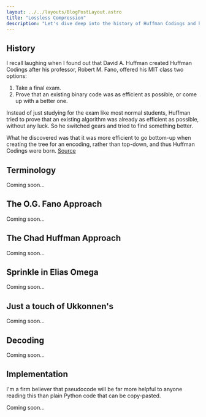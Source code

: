 ```yaml
---
layout: ../../layouts/BlogPostLayout.astro
title: "Lossless Compression"
description: "Let's dive deep into the history of Huffman Codings and how we can use them in combination with Ukkonen's Algorithm and Elias Omega Coding to minimise the data we send over-the-wire."
---
```


## History

I recall laughing when I found out that David A. Huffman created Huffman Codings after his professor, Robert M. Fano, offered his MIT class two options:

1. Take a final exam.
2. Prove that an existing binary code was as efficient as possible, or come up with a better one.

Instead of just studying for the exam like most normal students, Huffman tried to prove that an existing algorithm was already as efficient as possible, without any luck. So he switched gears and tried to find something better.

What he discovered was that it was more efficient to go bottom-up when creating the tree for an encoding, rather than top-down, and thus Huffman Codings were born. [Source](https://en.wikipedia.org/wiki/Huffman_coding)

## Terminology

Coming soon...

## The O.G. Fano Approach

Coming soon...

## The Chad Huffman Approach

Coming soon...

## Sprinkle in Elias Omega

Coming soon...

## Just a touch of Ukkonnen's

Coming soon...

## Decoding

Coming soon...

## Implementation

I'm a firm believer that pseudocode will be far more helpful to anyone reading this than plain Python code that can be copy-pasted.

Coming soon...
